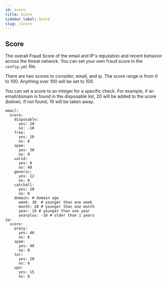 ```yaml
---
id: score
title: Score
sidebar_label: Score
slug: /score
---
```


## Score

The overall Fraud Score of the email and IP's reputation and recent behavior across the threat network. 
You can set your own fraud score in the `config.yml` file. 

There are two scores to consider; email, and ip. The score range is from 0 to 100. 
Anything over 100 will be set to 100. 

You can set a score to an integer for a specific check. 
For example, if an email/domain is found in the disposable list, 20 will be added to the score (below). 
If not found, 10 will be taken away.

    email:
      score:
        disposable:
          yes: 20
          no: -10
        free:
          yes: 20
          no: 0
        spam:
          yes: 30
          no: 0
        valid:
          yes: 0
          no: 40
        generic:
          yes: 12
          no: 0
        catchall:
          yes: 10
          no: 0
        domain: # domain age
          week: 30  # younger than one week
          month: 20 # younger than one month
          year: 10 # younger than one year
          yearplus: -10 # older than 1 years
    ip:
      score:
        proxy:
          yes: 40
          no: 0
        spam:
          yes: 40
          no: 0
        tor:
          yes: 20
          no: 0
        vpn:
          yes: 15
          no: 0


